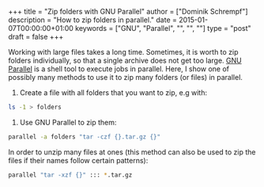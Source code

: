 +++
title = "Zip folders with GNU Parallel"
author = ["Dominik Schrempf"]
description = "How to zip folders in parallel."
date = 2015-01-07T00:00:00+01:00
keywords = ["GNU", "Parallel", "", "", ""]
type = "post"
draft = false
+++

Working with large files takes a long time. Sometimes, it is worth to zip
folders individually, so that a single archive does not get too large. [GNU
Parallel](http://www.gnu.org/s/parallel) is a shell tool to execute jobs in parallel. Here, I show one of
possibly many methods to use it to zip many folders (or files) in parallel.

1.  Create a file with all folders that you want to zip, e.g with:

```sh
ls -1 > folders
```

1.  Use GNU Parallel to zip them:

```sh
parallel -a folders "tar -czf {}.tar.gz {}"
```

In order to unzip many files at ones (this method can also be used to
zip the files if their names follow certain patterns):

```sh
parallel "tar -xzf {}" ::: *.tar.gz
```
